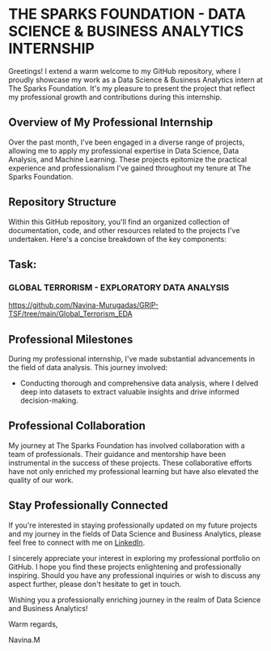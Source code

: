 # THE SPARKS FOUNDATION - DATA SCIENCE & BUSINESS ANALYTICS INTERNSHIP
Greetings! I extend a warm welcome to my GitHub repository, where I proudly showcase my work as a Data Science & Business Analytics intern at The Sparks Foundation. It's my pleasure to present the project that reflect my professional growth and contributions during this internship.

## Overview of My Professional Internship
Over the past month, I've been engaged in a diverse range of projects, allowing me to apply my professional expertise in Data Science, Data Analysis, and Machine Learning. These projects epitomize the practical experience and professionalism I've gained throughout my tenure at The Sparks Foundation.

## Repository Structure
Within this GitHub repository, you'll find an organized collection of documentation, code, and other resources related to the projects I've undertaken. Here's a concise breakdown of the key components:

## Task:
### GLOBAL TERRORISM - EXPLORATORY DATA ANALYSIS
https://github.com/Navina-Murugadas/GRIP-TSF/tree/main/Global_Terrorism_EDA

## Professional Milestones
During my professional internship, I've made substantial advancements in the field of data analysis. This journey involved:
- Conducting thorough and comprehensive data analysis, where I delved deep into datasets to extract valuable insights and drive informed decision-making.

## Professional Collaboration
My journey at The Sparks Foundation has involved collaboration with a team of professionals. Their guidance and mentorship have been instrumental in the success of these projects. These collaborative efforts have not only enriched my professional learning but have also elevated the quality of our work.

## Stay Professionally Connected
If you're interested in staying professionally updated on my future projects and my journey in the fields of Data Science and Business Analytics, please feel free to connect with me on [LinkedIn](https://www.linkedin.com/in/navina-murugadas2000).

I sincerely appreciate your interest in exploring my professional portfolio on GitHub. I hope you find these projects enlightening and professionally inspiring. Should you have any professional inquiries or wish to discuss any aspect further, please don't hesitate to get in touch.

Wishing you a professionally enriching journey in the realm of Data Science and Business Analytics!

Warm regards,

Navina.M
